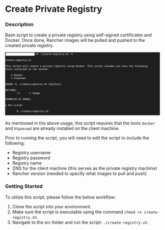 # Create Private Registry

### Description
Bash script to create a private registry using self-signed certificates and Docker. Once done, Rancher images will be pulled and pushed to the created private registry.

![Usage](https://github.com/markusewalker/Rancher-Goodies/blob/main/registry/local/registry.jpg)

As mentioned in the above usage, this script requires that the tools `docker` and `htpasswd` are already installed on the client machine.

Prior to running the script, you will need to edit the script to include the following:

- Registry username
- Registry password
- Registry name
- DNS for the client machine (this serves as the private registry machine)
- Rancher version (needed to specify what images to pull and push)

### Getting Started
To utilize this script, please follow the below workflow:

1. Clone the script into your environment.
2. Make sure the script is executable using the command `chmod +x create-registry.sh`.
3. Navigate to the src folder and run the script: `./create-registry.sh`.
